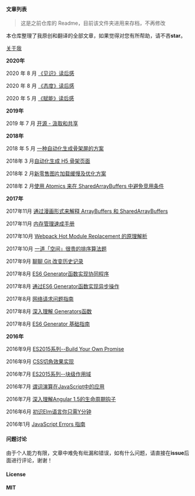 #### 文章列表

> 这是之前仓库的 Readme，目前该文件夹进用来存档，不再修改

本仓库整理了我原创和翻译的全部文章，如果觉得对您有所帮助，请不吝**star**。

[关于我](https://github.com/Jocs/jocs.github.io/issues/18)

**2020年**

2020 年 8 月 [《见识》读后感](https://github.com/Jocs/jocs.github.io/issues/27)

2020 年 8 月 [《态度》读后感](https://github.com/Jocs/jocs.github.io/issues/26)

2020 年 5 月 [《赋能》读后感](https://github.com/Jocs/jocs.github.io/issues/25)

**2019年**

2019 年 7 月 [开源 - 汲取和共享](https://github.com/Jocs/jocs.github.io/issues/23)

**2018年**

2018 年 5 月 [一种自动化生成骨架屏的方案](https://github.com/Jocs/jocs.github.io/issues/22)

2018年 3 月[自动化生成 H5 骨架页面](https://github.com/Jocs/jocs.github.io/issues/21)

2018年 2 月[新零售图片加载缓慢及优化方案](https://github.com/Jocs/jocs.github.io/issues/20)

2018年 2 月[使用 Atomics 来在 SharedArrayBuffers 中避免竞用条件](https://github.com/Jocs/jocs.github.io/issues/19)

**2017年**

2017年11月 [通过漫画形式来解释 ArrayBuffers 和 SharedArrayBuffers](https://github.com/Jocs/jocs.github.io/issues/17)

2017年11月 [内存管理速成手册](https://github.com/Jocs/jocs.github.io/issues/16)

2017年10月 [Webpack Hot Module Replacement 的原理解析](https://github.com/Jocs/jocs.github.io/issues/15)

2017年10月 [一道「空间」很贵的排序算法题](https://github.com/Jocs/jocs.github.io/issues/14)

2017年9月 [聊聊 Git 改变历史记录](https://github.com/Jocs/jocs.github.io/issues/13)

2017年8月 [ES6 Generator函数实现协同程序](https://github.com/Jocs/jocs.github.io/issues/12)

2017年8月 [通过ES6 Generator函数实现异步操作](https://github.com/Jocs/jocs.github.io/issues/11)

2017年8月 [网络请求问题指南](https://github.com/Jocs/jocs.github.io/issues/10)

2017年8月 [深入理解 Generators函数](https://github.com/Jocs/jocs.github.io/issues/9)

2017年8月 [ES6 Generator 基础指南](https://github.com/Jocs/jocs.github.io/issues/8)

**2016年**

2016年9月 [ES2015系列--Build Your Own Promise](https://github.com/Jocs/jocs.github.io/issues/7)

2016年9月 [CSS切角效果实现](https://github.com/Jocs/jocs.github.io/issues/6)

2016年7月 [ES2015系列--块级作用域](https://github.com/Jocs/jocs.github.io/issues/5)

2016年7月 [谓词演算在JavaScript中的应用](https://github.com/Jocs/jocs.github.io/issues/4)

2016年7月 [深入理解Angular 1.5的生命周期钩子](https://github.com/Jocs/jocs.github.io/issues/3)

2016年6月 [初识Elm语言你只需Y分钟](https://github.com/Jocs/jocs.github.io/issues/2)

2016年1月 [JavaScript Errors 指南](https://github.com/Jocs/jocs.github.io/issues/1)

#### 问题讨论

由于个人能力有限，文章中难免有纰漏和错误，如有什么问题，请直接在**issue**后面进行评论，谢谢！

#### License

**MIT**
